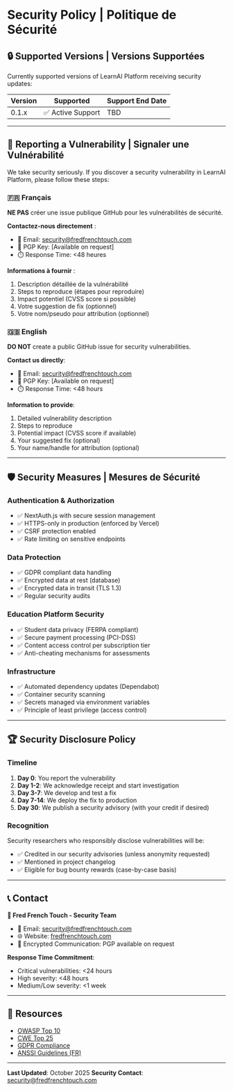 # Security Policy | Politique de Sécurité

## 🔒 Supported Versions | Versions Supportées

Currently supported versions of LearnAI Platform receiving security updates:

| Version | Supported          | Support End Date |
| ------- | ------------------ | ---------------- |
| 0.1.x   | ✅ Active Support  | TBD              |

---

## 🐛 Reporting a Vulnerability | Signaler une Vulnérabilité

We take security seriously. If you discover a security vulnerability in LearnAI Platform, please follow these steps:

### 🇫🇷 Français

**NE PAS** créer une issue publique GitHub pour les vulnérabilités de sécurité.

**Contactez-nous directement** :
- 📧 Email: security@fredfrenchtouch.com
- 🔐 PGP Key: [Available on request]
- ⏱️ Response Time: &lt;48 heures

**Informations à fournir** :
1. Description détaillée de la vulnérabilité
2. Steps to reproduce (étapes pour reproduire)
3. Impact potentiel (CVSS score si possible)
4. Votre suggestion de fix (optionnel)
5. Votre nom/pseudo pour attribution (optionnel)

### 🇬🇧 English

**DO NOT** create a public GitHub issue for security vulnerabilities.

**Contact us directly**:
- 📧 Email: security@fredfrenchtouch.com
- 🔐 PGP Key: [Available on request]
- ⏱️ Response Time: &lt;48 hours

**Information to provide**:
1. Detailed vulnerability description
2. Steps to reproduce
3. Potential impact (CVSS score if available)
4. Your suggested fix (optional)
5. Your name/handle for attribution (optional)

---

## 🛡️ Security Measures | Mesures de Sécurité

### Authentication & Authorization
- ✅ NextAuth.js with secure session management
- ✅ HTTPS-only in production (enforced by Vercel)
- ✅ CSRF protection enabled
- ✅ Rate limiting on sensitive endpoints

### Data Protection
- ✅ GDPR compliant data handling
- ✅ Encrypted data at rest (database)
- ✅ Encrypted data in transit (TLS 1.3)
- ✅ Regular security audits

### Education Platform Security
- ✅ Student data privacy (FERPA compliant)
- ✅ Secure payment processing (PCI-DSS)
- ✅ Content access control per subscription tier
- ✅ Anti-cheating mechanisms for assessments

### Infrastructure
- ✅ Automated dependency updates (Dependabot)
- ✅ Container security scanning
- ✅ Secrets managed via environment variables
- ✅ Principle of least privilege (access control)

---

## 🏆 Security Disclosure Policy

### Timeline

1. **Day 0**: You report the vulnerability
2. **Day 1-2**: We acknowledge receipt and start investigation
3. **Day 3-7**: We develop and test a fix
4. **Day 7-14**: We deploy the fix to production
5. **Day 30**: We publish a security advisory (with your credit if desired)

### Recognition

Security researchers who responsibly disclose vulnerabilities will be:
- ✅ Credited in our security advisories (unless anonymity requested)
- ✅ Mentioned in project changelog
- ✅ Eligible for bug bounty rewards (case-by-case basis)

---

## 📞 Contact

**🏢 Fred French Touch - Security Team**
- 📧 Email: security@fredfrenchtouch.com
- 🌐 Website: [fredfrenchtouch.com](https://fredfrenchtouch.com)
- 🔐 Encrypted Communication: PGP available on request

**Response Time Commitment**:
- Critical vulnerabilities: &lt;24 hours
- High severity: &lt;48 hours
- Medium/Low severity: &lt;1 week

---

## 🔗 Resources

- [OWASP Top 10](https://owasp.org/www-project-top-ten/)
- [CWE Top 25](https://cwe.mitre.org/top25/)
- [GDPR Compliance](https://gdpr.eu/)
- [ANSSI Guidelines (FR)](https://www.ssi.gouv.fr/)

---

**Last Updated**: October 2025
**Security Contact**: security@fredfrenchtouch.com
